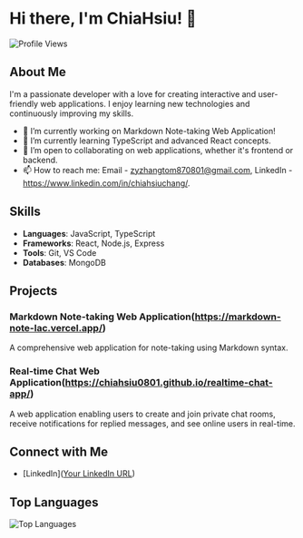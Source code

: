 # Hi there, I'm ChiaHsiu! 👋

![Profile Views](https://komarev.com/ghpvc/?username=chiahsiu0801&style=flat-square)

## About Me

I'm a passionate developer with a love for creating interactive and user-friendly web applications. I enjoy learning new technologies and continuously improving my skills.

- 🔭 I’m currently working on Markdown Note-taking Web Application!
- 🌱 I’m currently learning TypeScript and advanced React concepts.
- 👯 I’m open to collaborating on web applications, whether it's frontend or backend.
- 📫 How to reach me: Email - <zyzhangtom870801@gmail.com>, LinkedIn - <https://www.linkedin.com/in/chiahsiuchang/>.

## Skills

- **Languages**: JavaScript, TypeScript
- **Frameworks**: React, Node.js, Express
- **Tools**: Git, VS Code
- **Databases**: MongoDB

## Projects

### Markdown Note-taking Web Application(<https://markdown-note-lac.vercel.app/>)
A comprehensive web application for note-taking using Markdown syntax.

### Real-time Chat Web Application(<https://chiahsiu0801.github.io/realtime-chat-app/>)
A web application enabling users to create and join private chat rooms, receive notifications for replied messages, and see online users in real-time.

## Connect with Me

- [LinkedIn]([Your LinkedIn URL](https://www.linkedin.com/in/chiahsiuchang/))

## Top Languages

![Top Languages](https://github-readme-stats.vercel.app/api/top-langs/?username=chiahsiu0801&layout=compact&theme=radical)
